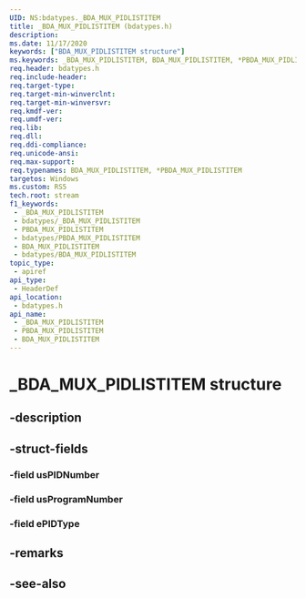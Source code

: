 ```yaml
---
UID: NS:bdatypes._BDA_MUX_PIDLISTITEM
title: _BDA_MUX_PIDLISTITEM (bdatypes.h)
description: 
ms.date: 11/17/2020
keywords: ["BDA_MUX_PIDLISTITEM structure"]
ms.keywords: _BDA_MUX_PIDLISTITEM, BDA_MUX_PIDLISTITEM, *PBDA_MUX_PIDLISTITEM,
req.header: bdatypes.h
req.include-header: 
req.target-type: 
req.target-min-winverclnt: 
req.target-min-winversvr: 
req.kmdf-ver: 
req.umdf-ver: 
req.lib: 
req.dll: 
req.ddi-compliance: 
req.unicode-ansi: 
req.max-support: 
req.typenames: BDA_MUX_PIDLISTITEM, *PBDA_MUX_PIDLISTITEM
targetos: Windows
ms.custom: RS5
tech.root: stream
f1_keywords:
 - _BDA_MUX_PIDLISTITEM
 - bdatypes/_BDA_MUX_PIDLISTITEM
 - PBDA_MUX_PIDLISTITEM
 - bdatypes/PBDA_MUX_PIDLISTITEM
 - BDA_MUX_PIDLISTITEM
 - bdatypes/BDA_MUX_PIDLISTITEM
topic_type:
 - apiref
api_type:
 - HeaderDef
api_location:
 - bdatypes.h
api_name:
 - _BDA_MUX_PIDLISTITEM
 - PBDA_MUX_PIDLISTITEM
 - BDA_MUX_PIDLISTITEM
---
```


# _BDA_MUX_PIDLISTITEM structure


## -description

## -struct-fields

### -field usPIDNumber

### -field usProgramNumber

### -field ePIDType

## -remarks

## -see-also

